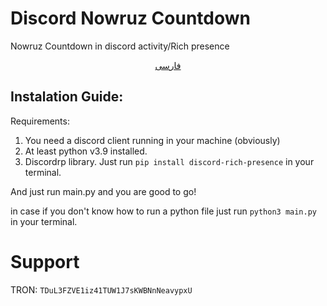 # Discord Nowruz Countdown
Nowruz Countdown in discord activity/Rich presence

<p align="center"><a href="https://github.com/Atomic8oy/discord_nowruz/blob/main/README-fa.md"> فارسی </a></p>

## Instalation Guide:
Requirements:
1. You need a discord client running in your machine (obviously)
2. At least python v3.9 installed.
3. Discordrp library. Just run `pip install discord-rich-presence` in your terminal.

And just run main.py and you are good to go!

in case if you don't know how to run a python file just run `python3 main.py` in your terminal.

# Support
TRON: `TDuL3FZVE1iz41TUW1J7sKWBNnNeavypxU`
